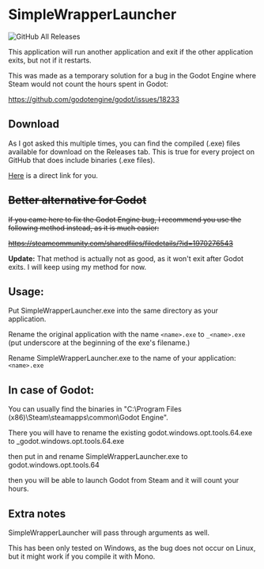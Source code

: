 # SimpleWrapperLauncher

![GitHub All Releases](https://img.shields.io/github/downloads/UnleavenedEagle/SimpleWrapperLauncher/total.svg)

This application will run another application and exit if the other application exits, but not if it restarts.

This was made as a temporary solution for a bug in the Godot Engine where Steam would not count the hours spent in Godot:

https://github.com/godotengine/godot/issues/18233

## Download
As I got asked this multiple times, you can find the compiled (.exe) files available for download on the Releases tab. This is true for every project on GitHub that does include binaries (.exe files).

[Here](https://github.com/UnleavenedEagle/SimpleWrapperLauncher/releases) is a direct link for you.


## ~~Better alternative for Godot~~

~~If you came here to fix the Godot Engine bug, I recommend you use the following method instead, as it is much easier:~~

~~https://steamcommunity.com/sharedfiles/filedetails/?id=1970276543~~

**Update:** That method is actually not as good, as it won't exit after Godot exits. I will keep using my method for now.

## Usage:

Put SimpleWrapperLauncher.exe into the same directory as your application.

Rename the original application with the name `<name>.exe` to `_<name>.exe` (put underscore at the beginning of the exe's filename.)
  
Rename SimpleWrapperLauncher.exe to the name of your application: `<name>.exe`
  

## In case of Godot:

You can usually find the binaries in "C:\Program Files (x86)\Steam\steamapps\common\Godot Engine".

There you will have to rename the existing godot.windows.opt.tools.64.exe to _godot.windows.opt.tools.64.exe

then put in and rename SimpleWrapperLauncher.exe to godot.windows.opt.tools.64 

then you will be able to launch Godot from Steam and it will count your hours.

## Extra notes

SimpleWrapperLauncher will pass through arguments as well.

This has been only tested on Windows, as the bug does not occur on Linux, but it might work if you compile it with Mono.
